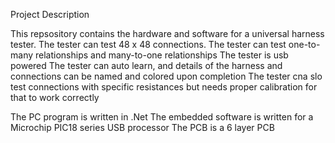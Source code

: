 Project Description

This repsository contains the hardware and software for a universal harness tester.
The tester can test 48 x 48 connections.
The tester can test one-to-many relationships and many-to-one relationships
The tester is usb powered 
The tester can auto learn, and details of the harness and connections can be named and colored upon completion
The tester cna slo test connections with specific resistances but needs proper calibration for that to work correctly

The PC program is written in .Net
The embedded software is written for a Microchip PIC18 series USB processor
The PCB is a 6 layer PCB
